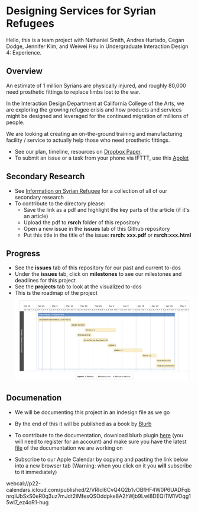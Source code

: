 # Designing Services for Syrian Refugees

Hello, this is a team project with Nathaniel Smith, Andres Hurtado, Cegan Dodge, Jennifer Kim, and Weiwei Hsu in Undergraduate Interaction Design 4: Experience.

## Overview
An estimate of 1 million Syrians are physically injured, and roughly 80,000 need prosthetic fittings to replace limbs lost to the war.

In the Interaction Design Department at California College of the Arts, we are exploring the growing refugee crisis and how products and services might be designed and leveraged for the continued migration of millions of people.

We are looking at creating an on-the-ground training and manufacturing facility / service to actually help those who need prosthetic fittings.

* See our plan, timeline, resources on [Dropbox Paper](https://paper.dropbox.com/doc/Syrian-Refugee-FAULwhXWjvTNnYETJrq2x).
* To submit an issue or a task from your phone via IFTTT, use this [Applet](https://ifttt.com/applets/197941p)

## Secondary Research

* See [Information on Syrian Refugee](http://www.weiweihsu.com/syrianrefugee/) for a collection of all of our secondary research
* To contribute to the directory please:
  * Save the link as a pdf and highlight the key parts of the article (if it's an article)
  * Upload the pdf to **rsrch** folder of this repository
  * Open a new issue in the **issues** tab of this Github repository
  * Put this title in the title of the issue: **rsrch: xxx.pdf** or **rsrch:xxx.html**


## Progress

* See the **issues** tab of this repository for our past and current to-dos
* Under the **issues** tab, click on **milestones** to see our milestones and deadlines for this project
* See the **projects** tab to look at the visualized to-dos
* This is the roadmap of the project
![Roadmap](img/roadmap.png)

## Documenation

* We will be documenting this project in an indesign file as we go
* By the end of this it will be published as a book by [Blurb](http://www.blurb.com/)
* To contribute to the documentation, download blurb plugin [here](http://www.blurb.com/indesign-plugin) (you will need to register for an account) and make sure you have the latest [file](https://drive.google.com/a/cca.edu/file/d/0B6wVPZACLMW7Y3h2dUx3dDJHaDA/view?usp=sharing) of the documentation we are working on

* Subscribe to our Apple Calendar by copying and pasting the link below into a new browser tab (Warning: when you click on it you **will** subscribe to it immediately)

webcal://p22-calendars.icloud.com/published/2/VRIcl6CvQ4Q2b1vOBfHF4W0P6UADFqbnrqilJbSxS0eR0q3uz7mJdt2iMfesQSOddpke8A2hWjb9Lwl8DEQITM1VOqg15wl7_ez4oR1-hug
